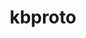 ---
title: "kbproto"
layout: cache
categories: [package, develop]
meta: {"compilers": ["gcc@11.1.0", "gcc@11.4.0", "gcc@13.2.0", "intel-oneapi-compilers@2025.1.0"], "num_specs": 28, "num_specs_by_stack": {"data-vis-sdk": 7, "e4s": 7, "e4s-oneapi": 7, "e4s-rocm-external": 7, "hep": 7, "ml-linux-x86_64-rocm": 7, "root": 28}, "oss": ["ubuntu20.04", "ubuntu22.04", "ubuntu24.04"], "platforms": ["linux"], "stacks": ["data-vis-sdk", "e4s", "e4s-oneapi", "e4s-rocm-external", "hep", "ml-linux-x86_64-rocm", "root"], "targets": ["x86_64_v3"], "versions": ["1.0.7"]}
spec_details: [{"compiler": "gcc@11.1.0", "hash": "2rijcbbivd6llw6ta4vme2scxmn22dsg", "os": "ubuntu20.04", "platform": "linux", "size": "-", "stacks": ["data-vis-sdk", "root"], "target": "x86_64_v3", "variants": ["build_system=autotools"], "versions": ["1.0.7"]}, {"compiler": "gcc@11.1.0", "hash": "2xdplsbjgb7ff3ghbqq2bafugzk6qlpx", "os": "ubuntu20.04", "platform": "linux", "size": "-", "stacks": ["data-vis-sdk", "root"], "target": "x86_64_v3", "variants": ["build_system=autotools"], "versions": ["1.0.7"]}, {"compiler": "intel-oneapi-compilers@2025.1.0", "hash": "625jpz4rjhv4ry2ucl3hzma4csrzzg7k", "os": "ubuntu22.04", "platform": "linux", "size": "-", "stacks": ["e4s-oneapi", "root"], "target": "x86_64_v3", "variants": ["build_system=autotools"], "versions": ["1.0.7"]}, {"compiler": "intel-oneapi-compilers@2025.1.0", "hash": "6ce6zigtxrmnfl5c3i4vq6bukpxbgpwh", "os": "ubuntu22.04", "platform": "linux", "size": "-", "stacks": ["e4s-oneapi", "root"], "target": "x86_64_v3", "variants": ["build_system=autotools"], "versions": ["1.0.7"]}, {"compiler": "gcc@13.2.0", "hash": "a7itrruv6rem7vda3z23b5fdkbt5tsoq", "os": "ubuntu24.04", "platform": "linux", "size": "-", "stacks": ["ml-linux-x86_64-rocm", "root"], "target": "x86_64_v3", "variants": ["build_system=autotools"], "versions": ["1.0.7"]}, {"compiler": "gcc@11.1.0", "hash": "dejdkfi6xxh3tleh5a6mf2fzzvzyt5ay", "os": "ubuntu20.04", "platform": "linux", "size": "-", "stacks": ["data-vis-sdk", "root"], "target": "x86_64_v3", "variants": ["build_system=autotools"], "versions": ["1.0.7"]}, {"compiler": "gcc@11.1.0", "hash": "dlw6c3zwet22pm5fip5qdtvnoypzftxw", "os": "ubuntu20.04", "platform": "linux", "size": "-", "stacks": ["data-vis-sdk", "root"], "target": "x86_64_v3", "variants": ["build_system=autotools"], "versions": ["1.0.7"]}, {"compiler": "intel-oneapi-compilers@2025.1.0", "hash": "efwottmrhrfeerw5arsnr5wgxc3xxrsb", "os": "ubuntu22.04", "platform": "linux", "size": "-", "stacks": ["e4s-oneapi", "root"], "target": "x86_64_v3", "variants": ["build_system=autotools"], "versions": ["1.0.7"]}, {"compiler": "intel-oneapi-compilers@2025.1.0", "hash": "erbw2bdz6o4y5ihviqpg45pidznshcvm", "os": "ubuntu22.04", "platform": "linux", "size": "-", "stacks": ["e4s-oneapi", "root"], "target": "x86_64_v3", "variants": ["build_system=autotools"], "versions": ["1.0.7"]}, {"compiler": "gcc@13.2.0", "hash": "g7ihou2pe4qnhtg4apphl756mupxfpvx", "os": "ubuntu24.04", "platform": "linux", "size": "-", "stacks": ["ml-linux-x86_64-rocm", "root"], "target": "x86_64_v3", "variants": ["build_system=autotools"], "versions": ["1.0.7"]}, {"compiler": "gcc@11.1.0", "hash": "ghoidtuxzaegr3vnt6uokehuuybktzzt", "os": "ubuntu20.04", "platform": "linux", "size": "-", "stacks": ["data-vis-sdk", "root"], "target": "x86_64_v3", "variants": ["build_system=autotools"], "versions": ["1.0.7"]}, {"compiler": "gcc@11.1.0", "hash": "isl7tv5wu6wyrqhlc2ln7gwbgtahgjg3", "os": "ubuntu20.04", "platform": "linux", "size": "-", "stacks": ["data-vis-sdk", "root"], "target": "x86_64_v3", "variants": ["build_system=autotools"], "versions": ["1.0.7"]}, {"compiler": "gcc@11.4.0", "hash": "j4sidrmfvuxuupjo2gar2ytljxzyfyvc", "os": "ubuntu22.04", "platform": "linux", "size": "-", "stacks": ["e4s", "e4s-rocm-external", "hep", "root"], "target": "x86_64_v3", "variants": ["build_system=autotools"], "versions": ["1.0.7"]}, {"compiler": "gcc@13.2.0", "hash": "jelijnunbmjson6vcdn3l7lkfxrg5gqc", "os": "ubuntu24.04", "platform": "linux", "size": "-", "stacks": ["ml-linux-x86_64-rocm", "root"], "target": "x86_64_v3", "variants": ["build_system=autotools"], "versions": ["1.0.7"]}, {"compiler": "intel-oneapi-compilers@2025.1.0", "hash": "kgt6dyqpwakvfd7gjqo5iyx6356grbys", "os": "ubuntu22.04", "platform": "linux", "size": "-", "stacks": ["e4s-oneapi", "root"], "target": "x86_64_v3", "variants": ["build_system=autotools"], "versions": ["1.0.7"]}, {"compiler": "gcc@11.4.0", "hash": "kqwqt2wmw7bno7zb3kyh4lbx5k5sjewq", "os": "ubuntu22.04", "platform": "linux", "size": "-", "stacks": ["e4s", "e4s-rocm-external", "hep", "root"], "target": "x86_64_v3", "variants": ["build_system=autotools"], "versions": ["1.0.7"]}, {"compiler": "gcc@13.2.0", "hash": "mqgj5rws5cw2i6rfs2rqkzrtupfwyp44", "os": "ubuntu24.04", "platform": "linux", "size": "-", "stacks": ["ml-linux-x86_64-rocm", "root"], "target": "x86_64_v3", "variants": ["build_system=autotools"], "versions": ["1.0.7"]}, {"compiler": "gcc@13.2.0", "hash": "pbmgvkhxcxgz5sfispwyqihg7j3jmbbs", "os": "ubuntu24.04", "platform": "linux", "size": "-", "stacks": ["ml-linux-x86_64-rocm", "root"], "target": "x86_64_v3", "variants": ["build_system=autotools"], "versions": ["1.0.7"]}, {"compiler": "gcc@11.1.0", "hash": "pbze5pl3tkkkcbxkdqt6uzkvj6nvgu4b", "os": "ubuntu20.04", "platform": "linux", "size": "-", "stacks": ["data-vis-sdk", "root"], "target": "x86_64_v3", "variants": ["build_system=autotools"], "versions": ["1.0.7"]}, {"compiler": "gcc@11.4.0", "hash": "qmtv2wrzo5bzjlbb44onaw6swedrra24", "os": "ubuntu22.04", "platform": "linux", "size": "-", "stacks": ["e4s", "e4s-rocm-external", "hep", "root"], "target": "x86_64_v3", "variants": ["build_system=autotools"], "versions": ["1.0.7"]}, {"compiler": "gcc@11.4.0", "hash": "r2nrrgocyeril3vmlo2ua24fuqjydaca", "os": "ubuntu22.04", "platform": "linux", "size": "-", "stacks": ["e4s", "e4s-rocm-external", "hep", "root"], "target": "x86_64_v3", "variants": ["build_system=autotools"], "versions": ["1.0.7"]}, {"compiler": "gcc@13.2.0", "hash": "tifgpmcxwd7zmlhactd3iyyn6o7stoao", "os": "ubuntu24.04", "platform": "linux", "size": "-", "stacks": ["ml-linux-x86_64-rocm", "root"], "target": "x86_64_v3", "variants": ["build_system=autotools"], "versions": ["1.0.7"]}, {"compiler": "intel-oneapi-compilers@2025.1.0", "hash": "uo4vpt3ub2tqkq34tswcvl3u66wr7vz3", "os": "ubuntu22.04", "platform": "linux", "size": "-", "stacks": ["e4s-oneapi", "root"], "target": "x86_64_v3", "variants": ["build_system=autotools"], "versions": ["1.0.7"]}, {"compiler": "intel-oneapi-compilers@2025.1.0", "hash": "w7r7vnvhkudrz2qgmpbiixqepefynilg", "os": "ubuntu22.04", "platform": "linux", "size": "-", "stacks": ["e4s-oneapi", "root"], "target": "x86_64_v3", "variants": ["build_system=autotools"], "versions": ["1.0.7"]}, {"compiler": "gcc@13.2.0", "hash": "wmouyl3kzoqa33aet2vg2dplunq3xev6", "os": "ubuntu24.04", "platform": "linux", "size": "-", "stacks": ["ml-linux-x86_64-rocm", "root"], "target": "x86_64_v3", "variants": ["build_system=autotools"], "versions": ["1.0.7"]}, {"compiler": "gcc@11.4.0", "hash": "xjgvr6ewu6b4s2sfsoe277udxrjbxkju", "os": "ubuntu22.04", "platform": "linux", "size": "-", "stacks": ["e4s", "e4s-rocm-external", "hep", "root"], "target": "x86_64_v3", "variants": ["build_system=autotools"], "versions": ["1.0.7"]}, {"compiler": "gcc@11.4.0", "hash": "xt4bccgonuve2mo5qpakpxvx3ns7xexk", "os": "ubuntu22.04", "platform": "linux", "size": "-", "stacks": ["e4s", "e4s-rocm-external", "hep", "root"], "target": "x86_64_v3", "variants": ["build_system=autotools"], "versions": ["1.0.7"]}, {"compiler": "gcc@11.4.0", "hash": "yypz3frduvgeiumapdev2nrmbk2iqw5l", "os": "ubuntu22.04", "platform": "linux", "size": "-", "stacks": ["e4s", "e4s-rocm-external", "hep", "root"], "target": "x86_64_v3", "variants": ["build_system=autotools"], "versions": ["1.0.7"]}]
---